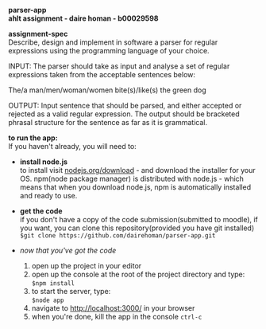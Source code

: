 **parser-app**  
**ahlt assignment - daire homan - b00029598**


**assignment-spec**   
Describe, design and implement in software a parser for regular expressions using the programming language of your choice.

INPUT: The parser should take as input and analyse a set of regular expressions taken from the acceptable sentences below:   

The/a man/men/woman/women bite(s)/like(s) the green dog   

OUTPUT: Input sentence that should be parsed, and either accepted or rejected as a valid regular expression. The output should be bracketed phrasal structure for the sentence as far as it is grammatical.


**to run the app:**   
If you haven't already, you will need to:  
* **install node.js**  
to install visit [nodejs.org/download](https://nodejs.org/en/download/) - and download the installer for your OS. npm(node package manager) is distributed with node.js - which means that when you download node.js, npm is automatically installed and ready to use.   

* **get the code**   
if you don't have a copy of the code submission(submitted to moodle), if you want, you can clone this repository(provided you have git installed)   
 ```$git clone https://github.com/dairehoman/parser-app.git```

* *now that you've got the code*   
    1. open up the project in your editor
    2. open up the console at the root of the project directory and type:   
    ```$npm install```
    3. to start the server, type:   
    ```$node app```   
    4. navigate to [http://localhost:3000/](http://localhost:3000/) in your browser
    5. when you're done, kill the app in the console ```ctrl-c```
